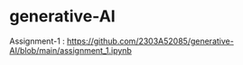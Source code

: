 # generative-AI
Assignment-1 : https://github.com/2303A52085/generative-AI/blob/main/assignment_1.ipynb
